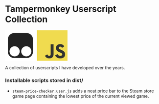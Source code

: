 # Tampermonkey Userscript Collection

<p float="left">
    <img src="https://raw.githubusercontent.com/markk112/userscripts/main/images/tampermonkey-logo.png" align="center"
     alt="Tampermonkey Logo" width="100" height="100">
     <img src="https://raw.githubusercontent.com/markk112/userscripts/main/images/javascript-logo.png" align="center"
     alt="Javascript Logo" width="100" height="100">
</p>


A collection of userscripts I have developed over the years.

### Installable scripts stored in dist/

* `steam-price-checker.user.js` adds a neat price bar to the Steam store game page containing the lowest price of the current viewed game.
